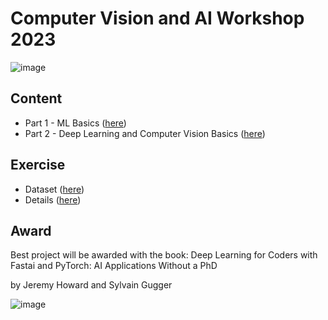 # Computer Vision and AI Workshop 2023 

![image](https://user-images.githubusercontent.com/5441052/226580197-fc803ac6-1b0b-427d-8d48-2ed674ecdb06.png)

## Content
- Part 1 - ML Basics ([here](./ml_workshop_part_1.ipynb))
- Part 2 - Deep Learning and Computer Vision Basics ([here](#))

## Exercise
- Dataset ([here](https://github.com/albahnsen/PracticalMachineLearningClass/raw/master/datasets/dataTrain_carListings.zip))
- Details ([here](./ml_workshop_hw1.ipynb))

## Award
Best project will be awarded with the book: Deep Learning for Coders with Fastai and PyTorch: AI Applications Without a PhD

by Jeremy Howard and Sylvain Gugger

![image](https://user-images.githubusercontent.com/5441052/226577272-af717066-797a-46ac-9b64-53d1f5d7d1be.png)
